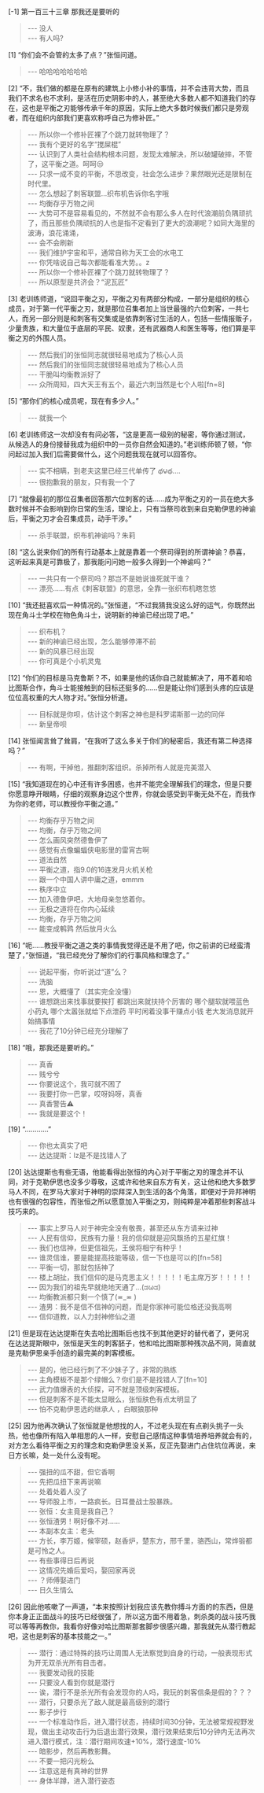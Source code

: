 
[-1] 第一百三十三章 那我还是要听的
>--- 没人<br>
>--- 有人吗?<br>

[1] “你们会不会管的太多了点？”张恒问道。
>--- 哈哈哈哈哈哈哈<br>

[2] “不，我们做的都是在原有的建筑上小修小补的事情，并不会违背大势，而且我们不求名也不求利，是活在历史阴影中的人，甚至绝大多数人都不知道我们的存在，这也是平衡之刃能够传承千年的原因，实际上绝大多数时候我们都只是旁观者，而在组织内部我们更喜欢称呼自己为修补匠。”
>--- 所以你一个修补匠裸了个跳刀就转物理了？<br>
>--- 我有个更好的名字“搅屎棍”<br>
>--- 认识到了人类社会结构根本问题，发现太难解决，所以破罐破摔，不管了，这平衡之道。呵呵😒<br>
>--- 只求一成不变的平衡，不思改变，社会怎么进步？果然眼光还是限制在时代里。<br>
>--- 怎么想起了刺客联盟…织布机告诉你名字哦<br>
>--- 均衡存乎万物之间<br>
>--- 大势可不是容易看见的，不然就不会有那么多人在时代浪潮前负隅顽抗了，而且那些负隅顽抗的人也是指不定看到了更大的浪潮呢？如同大海里的波涛，浪花涌涌，<br>
>--- 会不会刷新<br>
>--- 我们维护宇宙和平，通常自称为天工会的水电工<br>
>--- 你凭啥说自己每次都能看准大势。。z<br>
>--- 所以你一个修补匠裸了个跳刀就转物理了？<br>
>--- 所以原型是共济会？“泥瓦匠”<br>

[3] 老训练师道，“说回平衡之刃，平衡之刃有两部分构成，一部分是组织的核心成员，对于第一代平衡之刃，就是那位召集者加上当世最强的六位刺客，一共七人，而另一部分则是和刺客有交集或是依靠刺客讨生活的人，包括一些情报贩子，少量贵族，和大量位于底层的平民、奴隶，还有武器商人和医生等等，他们算是平衡之刃的外围人员。
>--- 然后我们的张恒同志就很轻易地成为了核心人员<br>
>--- 然后我们的张恒同志就很轻易地成为了核心人员<br>
>--- 干脆叫均衡教派好了<br>
>--- 众所周知，四大天王有五个，最近六刺当然是七个人啦[fn=8]<br>

[5] “那你们的核心成员呢，现在有多少人。”
>--- 就我一个<br>

[6] 老训练师这一次却没有有问必答，“这是更高一级别的秘密，等你通过测试，从候选人的身份接替我成为组织中的一员你自然会知道的。”老训练师顿了顿，“你问起过加入我们后需要做什么，这个问题我现在就可以回答你。
>--- 实不相瞒，到老夫这里已经三代单传了
థ౪థ....<br>
>--- 很抱歉我的朋友，只有我一个了<br>

[7] “就像最初的那位召集者回答那六位刺客的话……成为平衡之刃的一员在绝大多数时候并不会影响到你日常的生活，理论上，只有当祭司收到来自克勒伊思的神谕后，平衡之刃才会召集成员，动手干涉。”
>--- 杀手联盟，织布机神谕吗？朱莉<br>

[8] “这么说来你们的所有行动基本上就是靠着一个祭司得到的所谓神谕？恭喜，这听起来真是可靠极了，那我能问问她一般多久得到一个神谕吗？”
>--- 一共只有一个祭司吗？那岂不是她说谁死就干谁？<br>
>--- 漂亮……有点《刺客联盟》的意思，全靠一张织布机瞎忽悠<br>

[10] “我还挺喜欢后一种情况的。”张恒道，“不过我猜我没这么好的运气，你既然出现在角斗士学校在物色角斗士，说明新的神谕已经出现了吧。”
>--- 织布机？<br>
>--- 新的神谕已经出现，怎么能够停滞不前<br>
>--- 新的风暴已经出现<br>
>--- 你可真是个小机灵鬼<br>

[12] “你们的目标是马克鲁斯？不，如果是他的话你自己就能解决了，用不着和哈比图斯合作，角斗士能接触到的目标还挺多的……但是能让你们感到头疼的应该是位位高权重的大人物才对。”张恒分析道。
>--- 目标就是你呗，估计这个刺客之神也是科罗诺斯那一边的同伴<br>
>--- 新皇帝呗<br>

[14] 张恒闻言耸了耸肩，“在我听了这么多关于你们的秘密后，我还有第二种选择吗？”
>--- 有啊，干掉他，推翻刺客组织。杀掉所有人就是完美潜入<br>

[15] “我知道现在的心中还有许多困惑，也并不能完全理解我们的理念，但是只要你愿意睁开眼睛，仔细的观察身边这个世界，你就会感受到平衡无处不在，而我作为你的老师，可以教授你平衡之道。”
>--- 均衡存乎万物之间<br>
>--- 均衡，存乎万物之间<br>
>--- 怎么画风突然德鲁伊了<br>
>--- 感觉有点像蝙蝠侠电影里的雷宵古啊<br>
>--- 道法自然<br>
>--- 平衡之道，指9.0的16连发月火机关枪<br>
>--- 跟一个中国人讲中庸之道，emmm<br>
>--- 秩序中立<br>
>--- 加入德鲁伊吧，大地母亲忽悠着你。<br>
>--- 无极之道将在你内心延续<br>
>--- 均衡，存乎万物之间<br>
>--- 能变成鹌鹑 然后放月火么<br>

[16] “呃……教授平衡之道之类的事情我觉得还是不用了吧，你之前讲的已经蛮清楚了，”张恒道，“我已经充分了解你们的行事风格和理念了。”
>--- 说起平衡，你听说过“道”么？<br>
>--- 洗脑<br>
>--- 恩，大概懂了（其实完全没懂）<br>
>--- 谁想跳出来找事就要挨打
都跳出来就扶持个厉害的
哪个腿软就喂蓝色小药丸
哪个太嚣张就给下点泄药
平时闲着没事干赚点小钱
老大发消息就开始搞事情<br>
>--- 我花了10分钟已经充分理解了<br>

[18] “哦，那我还是要听的。”
>--- 真香<br>
>--- 贱兮兮<br>
>--- 你要说这个，我可就不困了<br>
>--- 我要打你一巴掌，哎呀妈呀，真香<br>
>--- 真香警告⚠️<br>
>--- 我就是要这个！<br>

[19] “…………”
>--- 你也太真实了吧<br>
>--- 达达提斯：lz是不是找错人了<br>

[20] 达达提斯也有些无语，他能看得出张恒的内心对于平衡之刃的理念并不认同，对于克勒伊思也没多少尊敬，这或许和他来自东方有关，这让他和绝大多数罗马人不同，在罗马大家对于神明的崇拜深入到生活的各个角落，即便对于异邦神明也有很强的包容性，而张恒之所以愿意加入平衡之刃，则纯粹是冲着那些刺客战斗技巧来的。
>--- 事实上罗马人对于神完全没有敬畏，甚至还从东方请来过神<br>
>--- 人民有信仰，民族有力量！我的信仰就是迎风飘扬的五星红旗！<br>
>--- 我们也信神，但更信祖先，王侯将相宁有种乎！<br>
>--- 谁灵信谁，要是能提高技能等级，信一下也是可以的[fn=58]<br>
>--- 平衡一切，那就包括神了<br>
>--- 楼上胡扯，我们信仰的是马克思主义！！！！！毛主席万岁！！！！！<br>
>--- 因为我们的祖先早就绝地天通了…(ಡωಡ)<br>
>--- 均衡教派都只剩一个慎了(≖_≖ )<br>
>--- 渣男：我不是信不信神的问题，而是你家神可能位格还没我高啊<br>
>--- 信仰道教，以人力封神修仙之道<br>

[21] 但是现在达达提斯在失去哈比图斯后也找不到其他更好的替代者了，更何况在达达提斯眼中，张恒是天生的刺客胚子，他和哈比图斯那种残次品不同，简直就是克勒伊思亲手创造的最完美的刺客模板。
>--- 是的，他已经行刺了不少妹子了，非常的熟练<br>
>--- 主角模板不是那个绿帽么？你们是不是找错人了[fn=10]<br>
>--- 武力值爆表的大侦探，可不就是顶级刺客模板。<br>
>--- 但是刺客不是不能太显眼么，张恒肤色有点太明显了<br>
>--- 怕不克勒伊思选的继承人 ，白眼狼那种<br>

[25] 因为他再次确认了张恒就是他想找的人，不过老头现在有点剃头挑子一头热，他也像所有陷入单相思的人一样，安慰自己感情这种事情培养培养就会有的，对方怎么看待平衡之刃的理念和克勒伊思没关系，反正先娶进门占住坑位再说，来日方长嘛，处一处什么没有呢。
>--- 强扭的瓜不甜，但它香啊<br>
>--- 先把瓜扭下来再说嘛<br>
>--- 处着处着人没了<br>
>--- 导师股上市，一路疯长。日耳曼战士股暴跌。<br>
>--- 张恒：女主竟是我自己？<br>
>--- 张恒渣男！啊好像不对……<br>
>--- 本副本女主：老头<br>
>--- 方长，李万姬，候宰硕，赵香炉，楚东方，邢千里，骆西山，常烨锻都是可怜之人。<br>
>--- 有些事得日后再说<br>
>--- 这情况先婚后爱吗，娶回家再说<br>
>--- ？师傅娶进门<br>
>--- 日久生情么<br>

[26] 因此他咳嗽了一声道，“本来按照计划我应该先教你搏斗方面的的东西，但是你本身正正面战斗的技巧已经很强了，所以这方面不用着急，刺杀类的战斗技巧我可以等等再教你，我看你好像对哈比图斯那套脚步很感兴趣，那我就先从潜行教起吧，这也是刺客的基本技能之一。”
>--- 潜行：通过特殊的技巧让周围人无法察觉到自身的行动，一般表现形式为开无双杀光所有目击者。<br>
>--- 我要发动我的技能<br>
>--- 只要没人看到你就是潜行<br>
>--- 诶，潜行不是杀光所有会发现你的人吗，我玩的刺客信条是假的？？？<br>
>--- 潜行，只要杀光了敌人就是最高级别的潜行<br>
>--- 影子步行<br>
>--- 一个标准动作后，进入潜行状态，持续时间30分钟，无法被常规视野发现，做出主动攻击行为后退出潜行效果，潜行效果结束后10分钟内无法再次进入潜行模式，注：潜行期间攻速+10%，潜行速度-10%<br>
>--- 暗影步，然后再教影舞。<br>
>--- 不要一把闪光粉么<br>
>--- 注意这是有真神的世界<br>
>--- 身体半蹲，进入潜行姿态<br>
